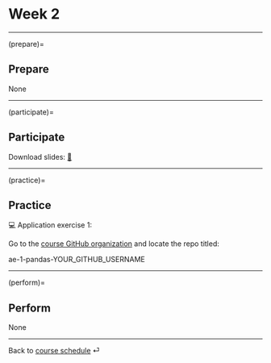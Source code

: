 # Week 2


---

(prepare)=
## Prepare


None

---

(participate)=
## Participate


Download slides: [📑](https://drive.google.com/file/d/1-9gUUeSdBlKKgTruCJtUU3zTFh4Mzj-r/view?usp=sharing)



---

(practice)=
## Practice


💻  Application exercise 1:

Go to the [course GitHub organization](https://github.com/orgs/ds-ws22/repositories) and locate the repo titled:


ae-1-pandas-YOUR_GITHUB_USERNAME


---

(perform)=
## Perform

None


---

Back to [course schedule](../docs/course-schedule.md) ⏎
